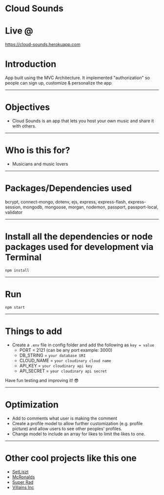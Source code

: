 # Cloud Sounds


# Live @

https://cloud-sounds.herokuapp.com

# Introduction

App built using the MVC Architecture. It implemented "authorization" so people can sign up, customize & personalize the app 

---

# Objectives

- Cloud Sounds is an app that lets you host your own music and share it with others.

---

# Who is this for? 

- Musicians and music lovers

---

# Packages/Dependencies used 

bcrypt, connect-mongo, dotenv, ejs, express, express-flash, express-session, mongodb, mongoose, morgan, nodemon, passport, passport-local, validator

---

# Install all the dependencies or node packages used for development via Terminal

`npm install` 

---

# Run

`npm start`

---

# Things to add

- Create a `.env` file in config folder and add the following as `key = value`
  - PORT = 2121 (can be any port example: 3000)
  - DB_STRING = `your database URI`
  - CLOUD_NAME = `your cloudinary cloud name`
  - API_KEY = `your cloudinary api key`
  - API_SECRET = `your cloudinary api secret`

 
 Have fun testing and improving it! 😎

---

# Optimization
  - Add to comments what user is making the comment
  - Create a profile model to allow further customization (e.g. profile picture) and allow users to see other peoples' profiles.
  - Change model to include an array for likes to limit the likes to one.
  
  ---
  
# Other cool projects like this one
  - [SetLiszt](https://github.com/iPlayDrumsOnMyGuitar/Setliszt)
  - [McRonalds](https://github.com/iPlayDrumsOnMyGuitar/McRonalds)
  - [Super Rad](https://github.com/iPlayDrumsOnMyGuitar/superRad)
  - [Villains Inc](https://github.com/iPlayDrumsOnMyGuitar/villainsINC)
  




